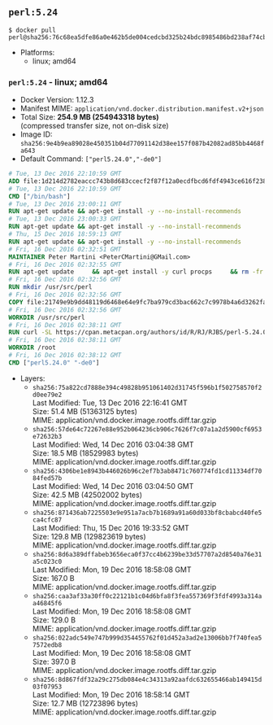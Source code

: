## `perl:5.24`

```console
$ docker pull perl@sha256:76c68ea5dfe86a0e462b5de004cedcbd325b24bdc8985486bd238af74cba6190
```

-	Platforms:
	-	linux; amd64

### `perl:5.24` - linux; amd64

-	Docker Version: 1.12.3
-	Manifest MIME: `application/vnd.docker.distribution.manifest.v2+json`
-	Total Size: **254.9 MB (254943318 bytes)**  
	(compressed transfer size, not on-disk size)
-	Image ID: `sha256:9e4b9ea89028e450351b04d77091142d38ee157f087b42082ad85bb4468fa643`
-	Default Command: `["perl5.24.0","-de0"]`

```dockerfile
# Tue, 13 Dec 2016 22:10:59 GMT
ADD file:1d214d2782eaccc743b8d683ccecf2f87f12a0ecdfbcd6fdf4943ce616f23870 in / 
# Tue, 13 Dec 2016 22:10:59 GMT
CMD ["/bin/bash"]
# Tue, 13 Dec 2016 23:00:11 GMT
RUN apt-get update && apt-get install -y --no-install-recommends 		ca-certificates 		curl 		wget 	&& rm -rf /var/lib/apt/lists/*
# Tue, 13 Dec 2016 23:00:33 GMT
RUN apt-get update && apt-get install -y --no-install-recommends 		bzr 		git 		mercurial 		openssh-client 		subversion 				procps 	&& rm -rf /var/lib/apt/lists/*
# Thu, 15 Dec 2016 18:59:13 GMT
RUN apt-get update && apt-get install -y --no-install-recommends 		autoconf 		automake 		bzip2 		file 		g++ 		gcc 		imagemagick 		libbz2-dev 		libc6-dev 		libcurl4-openssl-dev 		libdb-dev 		libevent-dev 		libffi-dev 		libgdbm-dev 		libgeoip-dev 		libglib2.0-dev 		libjpeg-dev 		libkrb5-dev 		liblzma-dev 		libmagickcore-dev 		libmagickwand-dev 		libmysqlclient-dev 		libncurses-dev 		libpng-dev 		libpq-dev 		libreadline-dev 		libsqlite3-dev 		libssl-dev 		libtool 		libwebp-dev 		libxml2-dev 		libxslt-dev 		libyaml-dev 		make 		patch 		xz-utils 		zlib1g-dev 	&& rm -rf /var/lib/apt/lists/*
# Fri, 16 Dec 2016 02:32:51 GMT
MAINTAINER Peter Martini <PeterCMartini@GMail.com>
# Fri, 16 Dec 2016 02:32:55 GMT
RUN apt-get update     && apt-get install -y curl procps     && rm -fr /var/lib/apt/lists/*
# Fri, 16 Dec 2016 02:32:56 GMT
RUN mkdir /usr/src/perl
# Fri, 16 Dec 2016 02:32:56 GMT
COPY file:21749e9b9dd48119d6468e64e9fc7ba979cd3bac662c7c9978b4a6d3262fa809 in /usr/src/perl/ 
# Fri, 16 Dec 2016 02:32:56 GMT
WORKDIR /usr/src/perl
# Fri, 16 Dec 2016 02:38:11 GMT
RUN curl -SL https://cpan.metacpan.org/authors/id/R/RJ/RJBS/perl-5.24.0.tar.bz2 -o perl-5.24.0.tar.bz2     && echo '298fa605138c1a00dab95643130ae0edab369b4d *perl-5.24.0.tar.bz2' | sha1sum -c -     && tar --strip-components=1 -xjf perl-5.24.0.tar.bz2 -C /usr/src/perl     && rm perl-5.24.0.tar.bz2     && cat *.patch | patch -p1     && ./Configure -Duse64bitall -Duseshrplib  -des     && make -j$(nproc)     && TEST_JOBS=$(nproc) make test_harness     && make install     && cd /usr/src     && curl -LO https://raw.githubusercontent.com/miyagawa/cpanminus/master/cpanm     && chmod +x cpanm     && ./cpanm App::cpanminus     && rm -fr ./cpanm /root/.cpanm /usr/src/perl /tmp/*
# Fri, 16 Dec 2016 02:38:11 GMT
WORKDIR /root
# Fri, 16 Dec 2016 02:38:12 GMT
CMD ["perl5.24.0" "-de0"]
```

-	Layers:
	-	`sha256:75a822cd7888e394c49828b951061402d31745f596b1f502758570f2d0ee79e2`  
		Last Modified: Tue, 13 Dec 2016 22:16:41 GMT  
		Size: 51.4 MB (51363125 bytes)  
		MIME: application/vnd.docker.image.rootfs.diff.tar.gzip
	-	`sha256:57de64c72267e88e952b064236cb906c7626f7c07a1a2d5900cf6953e72632b3`  
		Last Modified: Wed, 14 Dec 2016 03:04:38 GMT  
		Size: 18.5 MB (18529983 bytes)  
		MIME: application/vnd.docker.image.rootfs.diff.tar.gzip
	-	`sha256:4306be1e8943b446026b96c2ef7b3ab8471c760774fd1cd11334df7084fed57b`  
		Last Modified: Wed, 14 Dec 2016 03:04:50 GMT  
		Size: 42.5 MB (42502002 bytes)  
		MIME: application/vnd.docker.image.rootfs.diff.tar.gzip
	-	`sha256:871436ab7225503e9e951a7acb7b1689a91a60d033bf8cbabcd40fe5ca4cfc87`  
		Last Modified: Thu, 15 Dec 2016 19:33:52 GMT  
		Size: 129.8 MB (129823619 bytes)  
		MIME: application/vnd.docker.image.rootfs.diff.tar.gzip
	-	`sha256:8d6a389dffabeb3656eca0f37cc4b6239be33d57707a2d8540a76e31a5c023c0`  
		Last Modified: Mon, 19 Dec 2016 18:58:08 GMT  
		Size: 167.0 B  
		MIME: application/vnd.docker.image.rootfs.diff.tar.gzip
	-	`sha256:caa3af33a30ff0c22121b1c04d6bfa8f3fea557369f3fdf4993a314aa46845f6`  
		Last Modified: Mon, 19 Dec 2016 18:58:08 GMT  
		Size: 129.0 B  
		MIME: application/vnd.docker.image.rootfs.diff.tar.gzip
	-	`sha256:022adc549e747b999d354455762f01d452a3ad2e13006bb7f740fea57572edb8`  
		Last Modified: Mon, 19 Dec 2016 18:58:08 GMT  
		Size: 397.0 B  
		MIME: application/vnd.docker.image.rootfs.diff.tar.gzip
	-	`sha256:8d867fdf32a29c275db084e4c34313a92aafdc632655466ab149415d03f07953`  
		Last Modified: Mon, 19 Dec 2016 18:58:14 GMT  
		Size: 12.7 MB (12723896 bytes)  
		MIME: application/vnd.docker.image.rootfs.diff.tar.gzip
